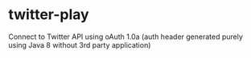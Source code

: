 # twitter-play
Connect to Twitter API using oAuth 1.0a (auth header generated purely using Java 8 without 3rd party application)
